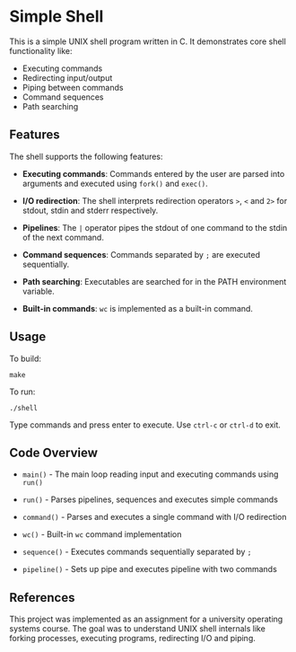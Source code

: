 # Simple Shell

This is a simple UNIX shell program written in C. It demonstrates core shell functionality like:

- Executing commands
- Redirecting input/output
- Piping between commands 
- Command sequences
- Path searching

## Features

The shell supports the following features:

- **Executing commands**: Commands entered by the user are parsed into arguments and executed using `fork()` and `exec()`.

- **I/O redirection**: The shell interprets redirection operators `>`, `<` and `2>` for stdout, stdin and stderr respectively.

- **Pipelines**: The `|` operator pipes the stdout of one command to the stdin of the next command.

- **Command sequences**: Commands separated by `;` are executed sequentially.

- **Path searching**: Executables are searched for in the PATH environment variable.

- **Built-in commands**: `wc` is implemented as a built-in command.

## Usage

To build:

```
make
``` 

To run:

```
./shell
```

Type commands and press enter to execute. Use `ctrl-c` or `ctrl-d` to exit.

## Code Overview

- `main()` - The main loop reading input and executing commands using `run()`

- `run()` - Parses pipelines, sequences and executes simple commands

- `command()` - Parses and executes a single command with I/O redirection

- `wc()` - Built-in `wc` command implementation
 
- `sequence()` - Executes commands sequentially separated by `;`

- `pipeline()` - Sets up pipe and executes pipeline with two commands

## References

This project was implemented as an assignment for a university operating systems course. The goal was to understand UNIX shell internals like forking processes, executing programs, redirecting I/O and piping.
